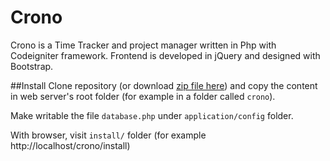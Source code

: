Crono
=====

Crono is a Time Tracker and project manager written in Php with Codeigniter framework.
Frontend is developed in jQuery and designed with Bootstrap.

##Install
Clone repository (or download [zip file here](https://github.com/bianchins/crono/archive/master.zip)) and copy the content in web server's root folder (for example in a folder called `crono`).

Make writable the file `database.php` under `application/config` folder.

With browser, visit `install/` folder (for example http://localhost/crono/install)